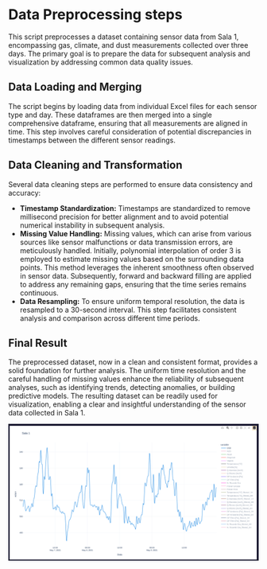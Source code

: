 # Data Preprocessing steps

This script preprocesses a dataset containing sensor data from Sala 1, encompassing gas, climate, and dust measurements collected over three days. The primary goal is to prepare the data for subsequent analysis and visualization by addressing common data quality issues.

## Data Loading and Merging

The script begins by loading data from individual Excel files for each sensor type and day. These dataframes are then merged into a single comprehensive dataframe, ensuring that all measurements are aligned in time. This step involves careful consideration of potential discrepancies in timestamps between the different sensor readings.

## Data Cleaning and Transformation

Several data cleaning steps are performed to ensure data consistency and accuracy:

* **Timestamp Standardization:** Timestamps are standardized to remove millisecond precision for better alignment and to avoid potential numerical instability in subsequent analysis.
* **Missing Value Handling:** Missing values, which can arise from various sources like sensor malfunctions or data transmission errors, are meticulously handled. Initially, polynomial interpolation of order 3 is employed to estimate missing values based on the surrounding data points. This method leverages the inherent smoothness often observed in sensor data. Subsequently, forward and backward filling are applied to address any remaining gaps, ensuring that the time series remains continuous.
* **Data Resampling:** To ensure uniform temporal resolution, the data is resampled to a 30-second interval. This step facilitates consistent analysis and comparison across different time periods.

## Final Result

The preprocessed dataset, now in a clean and consistent format, provides a solid foundation for further analysis. The uniform time resolution and the careful handling of missing values enhance the reliability of subsequent analyses, such as identifying trends, detecting anomalies, or building predictive models. The resulting dataset can be readily used for visualization, enabling a clear and insightful understanding of the sensor data collected in Sala 1.

![Result example](example_output.png) 
